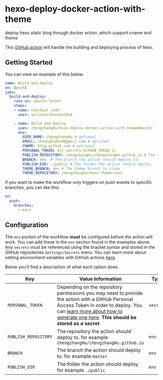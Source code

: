 # hexo-deploy-docker-action-with-theme
deploy hexo static blog through docker action ,which support  cname and theme 

This [GitHub action](https://github.com/features/actions) will handle the building and deploying process of hexo.

## Getting Started

You can view an example of this below.

```yml
name: Build and Deploy
on: [push]
jobs:
  build-and-deploy:
    runs-on: ubuntu-latest
    steps:
    - name: Checkout code
      uses: actions/checkout@v4

    - name: Build and Deploy
      uses: chengzhangHu/hexo-deploy-docker-action-with-theme@master
      env:
        USER_NAME: chengzhangHu # optional
        EMAIL: cheonghu2019@gmail.com # optional
        CNAME: blog.github.com # optional
        PERSONAL_TOKEN: ${{ secrets.GITHUB_TOKEN }}
        PUBLISH_REPOSITORY: chengzhangHu/chengzhangHu.github.io # The repository the action should deploy to.
        BRANCH: dev  # The branch the action should deploy to.
        PUBLISH_DIR: ./public # The folder the action should deploy.
        THEME_BRANCH: dev # The theme branch to clone 
        THEME_REPOSITORY: chengzhangHu/hexo-theme-vexo
```

if you want to make the workflow only triggers on push events to specific branches, you can like this: 

```yml
on:
  push:	
    branches:	
      - main
```

## Configuration

The `env` portion of the workflow **must** be configured before the action will work. You can add these in the `env` section found in the examples above. Any `secrets` must be referenced using the bracket syntax and stored in the GitHub repositories `Settings/Secrets` menu. You can learn more about setting environment variables with GitHub actions [here](https://help.github.com/en/articles/workflow-syntax-for-github-actions#jobsjob_idstepsenv).

Below you'll find a description of what each option does.

| Key  | Value Information | Type | Required |
| ------------- | ------------- | ------------- | ------------- |
| `PERSONAL_TOKEN`  | Depending on the repository permissions you may need to provide the action with a GitHub Personal Access Token in order to deploy. You can [learn more about how to generate one here](https://help.github.com/en/articles/creating-a-personal-access-token-for-the-command-line). **This should be stored as a secret**. | `secrets` | **Yes** |
| `PUBLISH_REPOSITORY`  | The repository the action should deploy to. for example `chengzhangHu/chengzhangHu.github.io` | `env` | **Yes** |
| `BRANCH`  | The branch the action should deploy to. for example `master` | `env` | **Yes** |
| `PUBLISH_DIR`  | The folder the action should deploy. for example `./public`| `env` | **Yes** |

